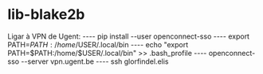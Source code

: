 # lib-blake2b

Ligar à VPN de Ugent:
---- pip install --user openconnect-sso
---- export PATH=$PATH:/home/$USER/.local/bin
---- echo "export PATH=\$PATH:/home/$USER/.local/bin" >> .bash_profile
---- openconnect-sso --server vpn.ugent.be
---- ssh glorfindel.elis

